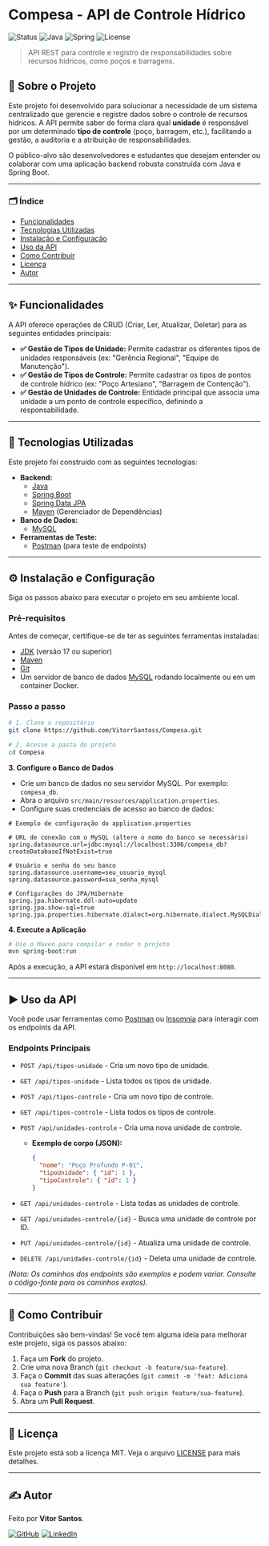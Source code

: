 # Compesa - API de Controle Hídrico

![Status](https://img.shields.io/badge/status-em_desenvolvimento-yellow)
![Java](https://img.shields.io/badge/Java-17+-blue?logo=java&logoColor=white)
![Spring](https://img.shields.io/badge/Spring%20Boot-3.x-brightgreen?logo=spring&logoColor=white)
![License](https://img.shields.io/badge/license-MIT-blue.svg)

> API REST para controle e registro de responsabilidades sobre recursos hídricos, como poços e barragens.

## 📖 Sobre o Projeto

Este projeto foi desenvolvido para solucionar a necessidade de um sistema centralizado que gerencie e registre dados sobre o controle de recursos hídricos. A API permite saber de forma clara qual **unidade** é responsável por um determinado **tipo de controle** (poço, barragem, etc.), facilitando a gestão, a auditoria e a atribuição de responsabilidades.

O público-alvo são desenvolvedores e estudantes que desejam entender ou colaborar com uma aplicação backend robusta construída com Java e Spring Boot.

---

### 🗂️ Índice

* [Funcionalidades](#-funcionalidades)
* [Tecnologias Utilizadas](#-tecnologias-utilizadas)
* [Instalação e Configuração](#-instalação-e-configuração)
* [Uso da API](#️-uso-da-api)
* [Como Contribuir](#-como-contribuir)
* [Licença](#-licença)
* [Autor](#️-autor)

---

## ✨ Funcionalidades

A API oferece operações de CRUD (Criar, Ler, Atualizar, Deletar) para as seguintes entidades principais:

- **✅ Gestão de Tipos de Unidade:** Permite cadastrar os diferentes tipos de unidades responsáveis (ex: "Gerência Regional", "Equipe de Manutenção").
- **✅ Gestão de Tipos de Controle:** Permite cadastrar os tipos de pontos de controle hídrico (ex: "Poço Artesiano", "Barragem de Contenção").
- **✅ Gestão de Unidades de Controle:** Entidade principal que associa uma unidade a um ponto de controle específico, definindo a responsabilidade.

---

## 🚀 Tecnologias Utilizadas

Este projeto foi construído com as seguintes tecnologias:

- **Backend:**
  - [Java](https://www.java.com/)
  - [Spring Boot](https://spring.io/projects/spring-boot)
  - [Spring Data JPA](https://spring.io/projects/spring-data-jpa)
  - [Maven](https://maven.apache.org/) (Gerenciador de Dependências)
- **Banco de Dados:**
  - [MySQL](https://www.mysql.com/)
- **Ferramentas de Teste:**
  - [Postman](https://www.postman.com/) (para teste de endpoints)

---

## ⚙️ Instalação e Configuração

Siga os passos abaixo para executar o projeto em seu ambiente local.

### Pré-requisitos

Antes de começar, certifique-se de ter as seguintes ferramentas instaladas:
- [JDK](https://www.oracle.com/java/technologies/downloads/) (versão 17 ou superior)
- [Maven](https://maven.apache.org/download.cgi)
- [Git](https://git-scm.com/)
- Um servidor de banco de dados [MySQL](https://dev.mysql.com/downloads/mysql/) rodando localmente ou em um container Docker.

### Passo a passo

```bash
# 1. Clone o repositório
git clone https://github.com/VitorrSantoss/Compesa.git

# 2. Acesse a pasta do projeto
cd Compesa
```

**3. Configure o Banco de Dados**

- Crie um banco de dados no seu servidor MySQL. Por exemplo: `compesa_db`.
- Abra o arquivo `src/main/resources/application.properties`.
- Configure suas credenciais de acesso ao banco de dados:

```properties
# Exemplo de configuração do application.properties

# URL de conexão com o MySQL (altere o nome do banco se necessário)
spring.datasource.url=jdbc:mysql://localhost:3306/compesa_db?createDatabaseIfNotExist=true

# Usuário e senha do seu banco
spring.datasource.username=seu_usuario_mysql
spring.datasource.password=sua_senha_mysql

# Configurações do JPA/Hibernate
spring.jpa.hibernate.ddl-auto=update
spring.jpa.show-sql=true
spring.jpa.properties.hibernate.dialect=org.hibernate.dialect.MySQLDialect
```

**4. Execute a Aplicação**

```bash
# Use o Maven para compilar e rodar o projeto
mvn spring-boot:run
```

Após a execução, a API estará disponível em `http://localhost:8080`.

---

## ▶️ Uso da API

Você pode usar ferramentas como [Postman](https://www.postman.com/) ou [Insomnia](https://insomnia.rest/) para interagir com os endpoints da API.

### Endpoints Principais

*   `POST /api/tipos-unidade` - Cria um novo tipo de unidade.
*   `GET /api/tipos-unidade` - Lista todos os tipos de unidade.

*   `POST /api/tipos-controle` - Cria um novo tipo de controle.
*   `GET /api/tipos-controle` - Lista todos os tipos de controle.

*   `POST /api/unidades-controle` - Cria uma nova unidade de controle.
    *   **Exemplo de corpo (JSON):**
        ```json
        {
          "nome": "Poço Profundo P-01",
          "tipoUnidade": { "id": 1 },
          "tipoControle": { "id": 1 }
        }
        ```
*   `GET /api/unidades-controle` - Lista todas as unidades de controle.
*   `GET /api/unidades-controle/{id}` - Busca uma unidade de controle por ID.
*   `PUT /api/unidades-controle/{id}` - Atualiza uma unidade de controle.
*   `DELETE /api/unidades-controle/{id}` - Deleta uma unidade de controle.

*(Nota: Os caminhos dos endpoints são exemplos e podem variar. Consulte o código-fonte para os caminhos exatos).*

---

## 🤝 Como Contribuir

Contribuições são bem-vindas! Se você tem alguma ideia para melhorar este projeto, siga os passos abaixo:

1.  Faça um **Fork** do projeto.
2.  Crie uma nova Branch (`git checkout -b feature/sua-feature`).
3.  Faça o **Commit** das suas alterações (`git commit -m 'feat: Adiciona sua feature'`).
4.  Faça o **Push** para a Branch (`git push origin feature/sua-feature`).
5.  Abra um **Pull Request**.

---

## 📝 Licença

Este projeto está sob a licença MIT. Veja o arquivo [LICENSE](LICENSE) para mais detalhes.

---

## ✍️ Autor

Feito por **Vitor Santos**.

[![GitHub](https://img.shields.io/badge/GitHub-100000?style=for-the-badge&logo=github&logoColor=white)](https://github.com/VitorrSantoss)
[![LinkedIn](https://img.shields.io/badge/LinkedIn-0077B5?style=for-the-badge&logo=linkedin&logoColor=white)](https://www.linkedin.com/in/vitorsantosll/) <!-- Adicione seu link do LinkedIn aqui -->
